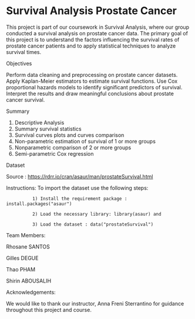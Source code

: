 # Survival Analysis Prostate Cancer

This project is part of our coursework in Survival Analysis, where our group conducted a survival analysis on prostate cancer data. The primary goal of this project is to understand the factors influencing the survival rates of prostate cancer patients and to apply statistical techniques to analyze survival times.

Objectives

Perform data cleaning and preprocessing on prostate cancer datasets.
Apply Kaplan-Meier estimators to estimate survival functions.
Use Cox proportional hazards models to identify significant predictors of survival.
Interpret the results and draw meaningful conclusions about prostate cancer survival.

Summary 
​​
1) Descriptive Analysis 
2)	Summary survival statistics	
3)	Survival curves plots and curves comparison	
4)	Non-parametric estimation of survival of 1 or more groups	
5)	Nonparametric comparison of 2 or more groups	
6)	Semi-parametric Cox regression


Dataset

Source : https://rdrr.io/cran/asaur/man/prostateSurvival.html

Instructions: To import the dataset use the following steps: 

              1) Install the requirement package : install.packages("asaur")
              
              2) Load the necessary library: library(asaur) and
              
              3) Load the dataset : data("prostateSurvival")


Team Members:

Rhosane SANTOS

Gilles DEGUE

Thao PHAM 

Shirin ABOUSALIH




Acknowledgements:

We would like to thank our instructor, Anna Freni Sterrantino for guidance throughout this project and course.
